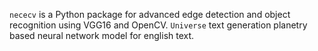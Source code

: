 `nececv` is a Python package for advanced edge detection and object recognition using VGG16 and OpenCV.
`Universe` text generation planetry based neural network model for english text.